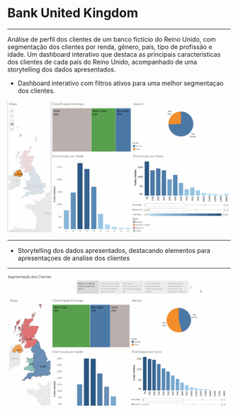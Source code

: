 # Bank United Kingdom
---
Análise de perfil dos clientes de um banco fictício do Reino Unido, com segmentação dos clientes por renda, gênero, país, tipo de profissão e idade. Um dashboard interativo que destaca as principais características dos clientes de cada país do Reino Unido, acompanhado de uma storytelling dos dados apresentados. 


- Dashboard interativo com filtros ativos para uma melhor segmentaçao dos clientes.

![](bank_dashboard.gif)


---

- Storytelling dos dados apresentados, destacando elementos para apresentaçoes de analise dos clientes

---

![](bank_story.gif)

